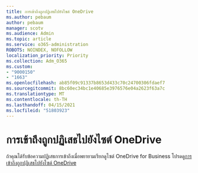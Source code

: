 ```yaml
---
title: การเข้าถึงถูกปฏิเสธไปยังไซต์ OneDrive
ms.author: pebaum
author: pebaum
manager: scotv
ms.audience: Admin
ms.topic: article
ms.service: o365-administration
ROBOTS: NOINDEX, NOFOLLOW
localization_priority: Priority
ms.collection: Adm_O365
ms.custom:
- "9000150"
- "1663"
ms.openlocfilehash: ab85f09c91337b8653d433c70c24700306fdaef7
ms.sourcegitcommit: 8bc60ec34bc1e40685e3976576e04a2623f63a7c
ms.translationtype: MT
ms.contentlocale: th-TH
ms.lasthandoff: 04/15/2021
ms.locfileid: "51803923"
---
```

# <a name="access-denied-to-onedrive-site"></a>การเข้าถึงถูกปฏิเสธไปยังไซต์ OneDrive

ถ้าคุณได้รับข้อความปฏิเสธการเข้าถึงเมื่อพยายามเรียกดูไซต์ OneDrive for Business โปรดดู[การเข้าถึงถูกปฏิเสธไปยังไซต์ OneDrive](https://docs.microsoft.com/sharepoint/troubleshoot/administration/access-denied-or-need-permission-error-sharepoint-online-or-onedrive-for-business#when-accessing-a-onedrive-site)
